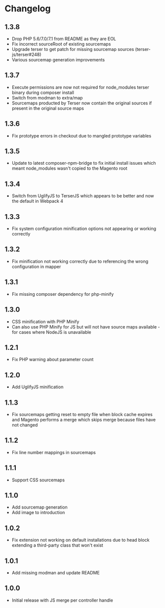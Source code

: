 # Changelog

## 1.3.8

* Drop PHP 5.6/7.0/7.1 from README as they are EOL
* Fix incorrect sourceRoot of existing sourcemaps
* Upgrade terser to get patch for missing sourcemap sources (terser-js/terser#248)
* Various sourcemap generation improvements

## 1.3.7

* Execute permissions are now not required for node_modules terser binary during composer install
* Switch from modman to extra/map
* Sourcemaps producted by Terser now contain the original sources if present in the original source maps

## 1.3.6

* Fix prototype errors in checkout due to mangled prototype variables

## 1.3.5

* Update to latest composer-npm-bridge to fix initial install issues which meant node_modules wasn't copied to the Magento root

## 1.3.4

* Switch from UglifyJS to TerserJS which appears to be better and now the default in Webpack 4

## 1.3.3

* Fix system configuration minification options not appearing or working correctly

## 1.3.2

* Fix minification not working correctly due to referencing the wrong configuration in mapper

## 1.3.1

* Fix missing composer dependency for php-minify

## 1.3.0

* CSS minification with PHP Minify
* Can also use PHP Minify for JS but will not have source maps available - for cases where NodeJS is unavailable

## 1.2.1

* Fix PHP warning about parameter count

## 1.2.0

* Add UglifyJS minification

## 1.1.3

* Fix sourcemaps getting reset to empty file when block cache expires and Magento performs a merge which skips merge because files have not changed

## 1.1.2

* Fix line number mappings in sourcemaps

## 1.1.1

* Support CSS sourcemaps

## 1.1.0

* Add sourcemap generation
* Add image to introduction

## 1.0.2

* Fix extension not working on default installations due to head block extending a third-party class that won't exist

## 1.0.1

* Add missing modman and update README

## 1.0.0

* Initial release with JS merge per controller handle
